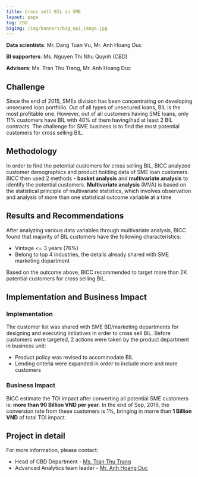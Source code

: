 ```yaml
---
title: Cross sell BIL in SME
layout: page
tag: CBD
bigimg: /img/banners/big_epi_image.jpg
---
```


**Data scientists**: Mr. Dang Tuan Vu, Mr. Anh Hoang Duc

**BI supporters**: Ms. Nguyen Thi Nhu Quynh (CBD)

**Advisers**: Ms. Tran Thu Trang, Mr. Anh Hoang Duc

## Challenge

  Since the end of 2015, SMEs division has been concentrating on developing unsecured loan portfolio. Out of all types of unsecured loans, 
  BIL is the most profitable one. 
  However, out of all customers having SME loans, only 11% customers have BIL with 40% of them having/had at least 2 BIL contracts. 
  The challenge for SME business is to find the most potential customers for cross selling BIL. 

## Methodology

In order to find the potential customers for cross selling BIL, BICC analyzed customer demographics and product holding data of SME loan customers. 
BICC then used 2 methods - **basket analysis** and **multivariate analysis** to identify the potential customers. 
**Multivariate analysis** (MVA) is based on the statistical principle of multivariate statistics, 
which involves observation and analysis of more than one statistical outcome variable at a time

## Results and Recommendations

After analyzing various data variables through multivariate analysis, BICC found that majority of BIL customers have the following characteristics:
  
* Vintage <= 3 years (76%)
* Belong to top 4 industries, the details already shared with SME marketing department

Based on the outcome above, BICC recommended to target more than 2K potential customers for cross selling BIL.

## Implementation and Business Impact

### Implementation

The  customer list was shared with SME BD/marketing departments for designing and executing initiatives in order to cross sell BIL. 
Before customers were targeted, 2 actions were taken by the product department in business unit:

* Product policy was revised to accommodate BIL
* Lending criteria were expanded in order to include more and more customers

### Business Impact

  BICC estimate the TOI impact after converting all potential SME customers is: **more than 90 Billion VND per year**. 
  In the end of Sep, 2016, the conversion rate from these customers is 1%, bringing in morre than **1 Billion VND** of total TOI impact.

## Project in detail

For more information, please contact:

- Head of CBD Department - [Ms. Tran Thu Trang](trangtt6@vpbank.com.vn)
- Advanced Analytics team leader - [Mr. Anh Hoang Duc](anhhd3@vpbank.com.vn)




